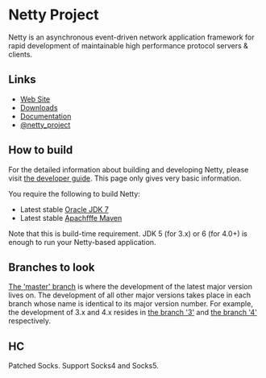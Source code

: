 # Netty Project

Netty is an asynchronous event-driven network application framework for rapid development of maintainable high performance protocol servers & clients.

## Links

* [Web Site](http://netty.io/)
* [Downloads](http://netty.io/downloads.html)
* [Documentation](http://netty.io/wiki/)
* [@netty_project](https://twitter.com/netty_project)

## How to build

For the detailed information about building and developing Netty, please visit [the developer guide](http://netty.io/wiki/developer-guide.html).  This page only gives very basic information.

You require the following to build Netty:

* Latest stable [Oracle JDK 7](http://www.oracle.com/technetwork/java/)
* Latest stable [Apachfffe Maven](http://maven.apache.org/)

Note that this is build-time requirement.  JDK 5 (for 3.x) or 6 (for 4.0+) is enough to run your Netty-based application.

## Branches to look

[The 'master' branch](https://github.com/netty/netty/tree/master) is where the development of the latest major version lives on.  The development of all other major versions takes place in each branch whose name is identical to its major version number.  For example, the development of 3.x and 4.x resides in [the branch '3'](https://github.com/netty/netty/tree/3) and [the branch '4'](https://github.com/netty/netty/tree/4) respectively.

## HC

Patched Socks. Support Socks4 and Socks5.
